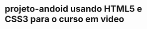 # projeto-andoid usando HTML5 e CSS3 para o curso em video

<a href="https://deivison1.github.io/projeto-andoid/" target="_blank"></a>
